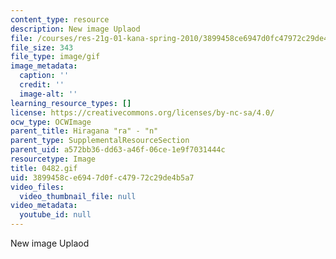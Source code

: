 ```yaml
---
content_type: resource
description: New image Uplaod
file: /courses/res-21g-01-kana-spring-2010/3899458ce6947d0fc47972c29de4b5a7_0482.gif
file_size: 343
file_type: image/gif
image_metadata:
  caption: ''
  credit: ''
  image-alt: ''
learning_resource_types: []
license: https://creativecommons.org/licenses/by-nc-sa/4.0/
ocw_type: OCWImage
parent_title: Hiragana "ra" - "n"
parent_type: SupplementalResourceSection
parent_uid: a572bb36-dd63-a46f-06ce-1e9f7031444c
resourcetype: Image
title: 0482.gif
uid: 3899458c-e694-7d0f-c479-72c29de4b5a7
video_files:
  video_thumbnail_file: null
video_metadata:
  youtube_id: null
---
```

New image Uplaod